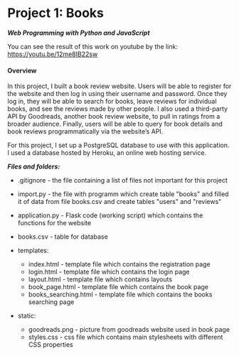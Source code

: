 # Project 1: Books

***Web Programming with Python and JavaScript***

You can see the result of this work on youtube by the link: 
https://youtu.be/12me8IB22sw

#### Overview

In this project, I built a book review website. Users will be able to register for the website and then log in using their username and password. Once they log in, they will be able to search for books, leave reviews for individual books, and see the reviews made by other people. I also used a third-party API by Goodreads, another book review website, to pull in ratings from a broader audience. Finally, users will be able to query for book details and book reviews programmatically via the website’s API.

For this project, I set up a PostgreSQL database to use with this application. I used a database hosted by Heroku, an online web hosting service.

***Files and folders:***

- .gitignore - the file containing a list of files not important for this project

- import.py - the file with programm which create table "books" and filled it of data from file books.csv and create tables "users" and "reviews"

- application.py - Flask code (working script) which contains the functions for the website

- books.csv - table for database

- templates:
	- index.html - template file which contains the registration page
	- login.html - template file which contains the login page
	- layout.html - template file which contains layouts
	- book_page.html - template file which contains the book page
	- books_searching.html - template file which contains the books searching page

- static:
	- goodreads.png - picture from goodreads website used in book page
	- styles.css - css file which contains main stylesheets with different CSS properties









